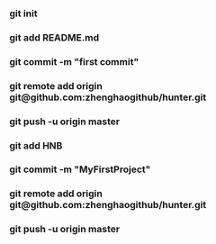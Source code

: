 <h3>git init</h3>
<h3>git add README.md</h3>
<h3>git commit -m "first commit"</h3>
<h3>git remote add origin git@github.com:zhenghaogithub/hunter.git</h3>
<h3>git push -u origin master</h3>
<h3>git add HNB</h3>
<h3>git commit -m "MyFirstProject"</h3>
<h3>git remote add origin git@github.com:zhenghaogithub/hunter.git</h3>
<h3>git push -u origin master</h3>
